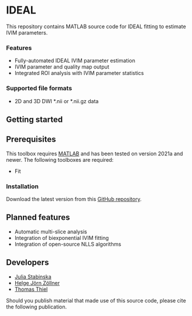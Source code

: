 # IDEAL
This repository contains MATLAB source code for IDEAL fitting to estimate IVIM parameters.

### Features
- Fully-automated IDEAL IVIM parameter estimation
- IVIM parameter and quality map output
- Integrated ROI analysis with IVIM parameter statistics

### Supported file formats
- 2D and 3D DWI *.nii or *.nii.gz data

## Getting started

## Prerequisites 
This toolbox requires [MATLAB](https://www.mathworks.com/products/matlab.html) and has been tested on version 2021a and newer. The following toolboxes are required:

- Fit

### Installation 

Download the latest version from this [GitHub repository](https://github.com/stabinska/IDEAL).

## Planned features

- Automatic multi-slice analysis
- Integration of biexponential IVIM fitting
- Integration of open-source NLLS algorithms 

## Developers

- [Julia Stabinska](mailto:jstabin3@jhmi.edu)
- [Helge Jörn Zöllner](mailto:hzoelln2@jhmi.edu)
- [Thomas Thiel](mailto:thomas.thiel@hhu.de)

Should you publish material that made use of this source code, please cite the following publication.
